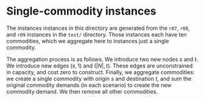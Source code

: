 # Single-commodity instances

The instances instances in this directory are generated from the `r07`, `r08`, and `r09` instances in the `test/` directory.
Those instances each have ten commodities, which we aggregate here to instances just a single commodity.

The aggregation process is as follows.
We introduce two new nodes $s$ and $t$.
We introduce new edges $(s, 1)$ and $(|N|, t)$.
These edges are unconstrained in capacity, and cost zero to construct.
Finally, we aggregate commodities: we create a single commodity with origin $s$ and destination $t$, and sum the original commodity demands (in each scenario) to create the new commodity demand.
We then remove all other commodities.
